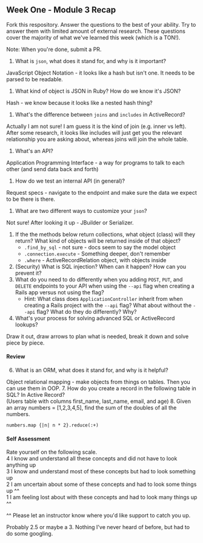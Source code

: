 ## Week One - Module 3 Recap

Fork this respository. Answer the questions to the best of your ability. Try to answer them with limited amount of external research. These questions cover the majority of what we've learned this week (which is a TON!). 

Note: When you're done, submit a PR. 

1. What is `json`, what does it stand for, and why is it important?

JavaScript Object Notation - it looks like a hash but isn't one. It needs to be parsed to be readable.
1. What kind of object is JSON in Ruby? How do we know it's JSON?

Hash - we know because it looks like a nested hash thing?
1. What's the difference between `joins` and `includes` in ActiveRecord?

Actually I am not sure! I am guess it is the kind of join (e.g. inner vs left). 
After some research, it looks like includes will just get you the relevant relationship you are asking about, whereas joins will join the whole table.
1. What's an API?

Application Programming Interface - a way for programs to talk to each other (and send data back and forth)
1. How do we test an internal API (in general)?

Request specs - navigate to the endpoint and make sure the data we expect to be there is there.
1. What are two different ways to customize your `json`?

Not sure! After looking it up - JBuilder or Serializer.
1. If the the methods below return collections, what object (class) will they return? What kind of objects will be returned inside of that object?
   * `.find_by_sql` - not sure - docs seem to say the model object
   * `.connection.execute` - Something deeper, don't remember
   * `.where` - ActiveRecordRelation object, with objects inside
1. (Security) What is SQL injection? When can it happen? How can you prevent it?
1. What do you need to do differently when you adding `POST`, `PUT`, and `DELETE` endpoints to your API when using the `--api` flag when creating a Rails app versus not using the flag?
   * Hint: What class does `ApplicationController` inherit from when creating a Rails project with the `--api` flag? What about without the `--api` flag? What do they do differently? Why?
1. What's your process for solving advanced SQL or ActiveRecord lookups?

Draw it out, draw arrows to plan what is needed, break it down and solve piece by piece.

#### Review  
6. What is an ORM, what does it stand for, and why is it helpful?

Object relational mapping - make objects from things on tables. Then you can use them in OOP.
7. How do you create a record in the following table in SQL? In Active Record?   
   (Users table with columns first_name, last_name, email, and age)
8. Given an array numbers = [1,2,3,4,5], find the sum of the doubles of all the numbers.

`numbers.map {|n| n * 2}.reduce(:+)`

#### Self Assessment  
Rate yourself on the following scale.  
4  I know and understand all these concepts and did not have to look anything up  
3  I know and understand most of these concepts but had to look something up  
2  I am uncertain about some of these concepts and had to look some things up ^^  
1  I am feeling lost about with these concepts and had to look many things up ^^  

^^ Please let an instructor know where you'd like support to catch you up. 

Probably 2.5 or maybe a 3. Nothing I've never heard of before, but had to do some googling.
